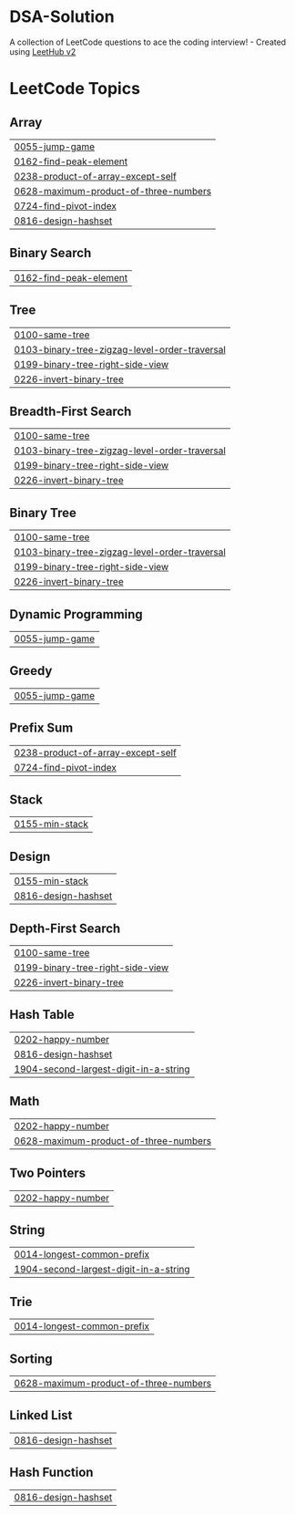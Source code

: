 # DSA-Solution
A collection of LeetCode questions to ace the coding interview! - Created using [LeetHub v2](https://github.com/arunbhardwaj/LeetHub-2.0)

<!---LeetCode Topics Start-->
# LeetCode Topics
## Array
|  |
| ------- |
| [0055-jump-game](https://github.com/ritik204/DSA-Solution/tree/master/0055-jump-game) |
| [0162-find-peak-element](https://github.com/ritik204/DSA-Solution/tree/master/0162-find-peak-element) |
| [0238-product-of-array-except-self](https://github.com/ritik204/DSA-Solution/tree/master/0238-product-of-array-except-self) |
| [0628-maximum-product-of-three-numbers](https://github.com/ritik204/DSA-Solution/tree/master/0628-maximum-product-of-three-numbers) |
| [0724-find-pivot-index](https://github.com/ritik204/DSA-Solution/tree/master/0724-find-pivot-index) |
| [0816-design-hashset](https://github.com/ritik204/DSA-Solution/tree/master/0816-design-hashset) |
## Binary Search
|  |
| ------- |
| [0162-find-peak-element](https://github.com/ritik204/DSA-Solution/tree/master/0162-find-peak-element) |
## Tree
|  |
| ------- |
| [0100-same-tree](https://github.com/ritik204/DSA-Solution/tree/master/0100-same-tree) |
| [0103-binary-tree-zigzag-level-order-traversal](https://github.com/ritik204/DSA-Solution/tree/master/0103-binary-tree-zigzag-level-order-traversal) |
| [0199-binary-tree-right-side-view](https://github.com/ritik204/DSA-Solution/tree/master/0199-binary-tree-right-side-view) |
| [0226-invert-binary-tree](https://github.com/ritik204/DSA-Solution/tree/master/0226-invert-binary-tree) |
## Breadth-First Search
|  |
| ------- |
| [0100-same-tree](https://github.com/ritik204/DSA-Solution/tree/master/0100-same-tree) |
| [0103-binary-tree-zigzag-level-order-traversal](https://github.com/ritik204/DSA-Solution/tree/master/0103-binary-tree-zigzag-level-order-traversal) |
| [0199-binary-tree-right-side-view](https://github.com/ritik204/DSA-Solution/tree/master/0199-binary-tree-right-side-view) |
| [0226-invert-binary-tree](https://github.com/ritik204/DSA-Solution/tree/master/0226-invert-binary-tree) |
## Binary Tree
|  |
| ------- |
| [0100-same-tree](https://github.com/ritik204/DSA-Solution/tree/master/0100-same-tree) |
| [0103-binary-tree-zigzag-level-order-traversal](https://github.com/ritik204/DSA-Solution/tree/master/0103-binary-tree-zigzag-level-order-traversal) |
| [0199-binary-tree-right-side-view](https://github.com/ritik204/DSA-Solution/tree/master/0199-binary-tree-right-side-view) |
| [0226-invert-binary-tree](https://github.com/ritik204/DSA-Solution/tree/master/0226-invert-binary-tree) |
## Dynamic Programming
|  |
| ------- |
| [0055-jump-game](https://github.com/ritik204/DSA-Solution/tree/master/0055-jump-game) |
## Greedy
|  |
| ------- |
| [0055-jump-game](https://github.com/ritik204/DSA-Solution/tree/master/0055-jump-game) |
## Prefix Sum
|  |
| ------- |
| [0238-product-of-array-except-self](https://github.com/ritik204/DSA-Solution/tree/master/0238-product-of-array-except-self) |
| [0724-find-pivot-index](https://github.com/ritik204/DSA-Solution/tree/master/0724-find-pivot-index) |
## Stack
|  |
| ------- |
| [0155-min-stack](https://github.com/ritik204/DSA-Solution/tree/master/0155-min-stack) |
## Design
|  |
| ------- |
| [0155-min-stack](https://github.com/ritik204/DSA-Solution/tree/master/0155-min-stack) |
| [0816-design-hashset](https://github.com/ritik204/DSA-Solution/tree/master/0816-design-hashset) |
## Depth-First Search
|  |
| ------- |
| [0100-same-tree](https://github.com/ritik204/DSA-Solution/tree/master/0100-same-tree) |
| [0199-binary-tree-right-side-view](https://github.com/ritik204/DSA-Solution/tree/master/0199-binary-tree-right-side-view) |
| [0226-invert-binary-tree](https://github.com/ritik204/DSA-Solution/tree/master/0226-invert-binary-tree) |
## Hash Table
|  |
| ------- |
| [0202-happy-number](https://github.com/ritik204/DSA-Solution/tree/master/0202-happy-number) |
| [0816-design-hashset](https://github.com/ritik204/DSA-Solution/tree/master/0816-design-hashset) |
| [1904-second-largest-digit-in-a-string](https://github.com/ritik204/DSA-Solution/tree/master/1904-second-largest-digit-in-a-string) |
## Math
|  |
| ------- |
| [0202-happy-number](https://github.com/ritik204/DSA-Solution/tree/master/0202-happy-number) |
| [0628-maximum-product-of-three-numbers](https://github.com/ritik204/DSA-Solution/tree/master/0628-maximum-product-of-three-numbers) |
## Two Pointers
|  |
| ------- |
| [0202-happy-number](https://github.com/ritik204/DSA-Solution/tree/master/0202-happy-number) |
## String
|  |
| ------- |
| [0014-longest-common-prefix](https://github.com/ritik204/DSA-Solution/tree/master/0014-longest-common-prefix) |
| [1904-second-largest-digit-in-a-string](https://github.com/ritik204/DSA-Solution/tree/master/1904-second-largest-digit-in-a-string) |
## Trie
|  |
| ------- |
| [0014-longest-common-prefix](https://github.com/ritik204/DSA-Solution/tree/master/0014-longest-common-prefix) |
## Sorting
|  |
| ------- |
| [0628-maximum-product-of-three-numbers](https://github.com/ritik204/DSA-Solution/tree/master/0628-maximum-product-of-three-numbers) |
## Linked List
|  |
| ------- |
| [0816-design-hashset](https://github.com/ritik204/DSA-Solution/tree/master/0816-design-hashset) |
## Hash Function
|  |
| ------- |
| [0816-design-hashset](https://github.com/ritik204/DSA-Solution/tree/master/0816-design-hashset) |
<!---LeetCode Topics End-->